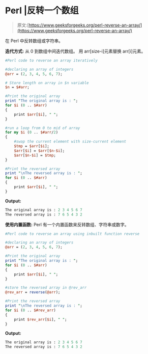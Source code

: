 # Perl |反转一个数组

> 原文:[https://www.geeksforgeeks.org/perl-reverse-an-array/](https://www.geeksforgeeks.org/perl-reverse-an-array/)

在 Perl 中反转数组或字符串。

**迭代方式:**
从 0 到数组中间迭代数组。
用 arr[size-i]元素替换 arr[i]元素。

```perl
#Perl code to reverse an array iteratively

#declaring an array of integers
@arr = (2, 3, 4, 5, 6, 7);

# Store length on array in $n variable
$n = $#arr;

#Print the original array
print "The original array is : ";
for $i (0 .. $#arr)
{
    print $arr[$i], " ";
}

#run a loop from 0 to mid of array
for my $i (0 .. $#arr/2)
{
    #swap the current element with size-current element
    $tmp = $arr[$i];
    $arr[$i] = $arr[$n-$i];
    $arr[$n-$i] = $tmp;
}

#Print the reversed array
print "\nThe reversed array is : ";
for $i (0 .. $#arr)
{
    print $arr[$i], " ";
}
```

**Output:**

```perl
The original array is : 2 3 4 5 6 7 
The reversed array is : 7 6 5 4 3 2

```

**使用内置函数:**
Perl 有一个内置函数来反转数组、字符串或数字。

```perl
#Perl code to reverse an array using inbuilt function reverse

#declaring an array of integers
@arr = (2, 3, 4, 5, 6, 7);

#Print the original array
print "The original array is : ";
for $i (0 .. $#arr)
{
    print $arr[$i], " ";
}

#store the reversed array in @rev_arr
@rev_arr = reverse(@arr);

#Print the reversed array
print "\nThe reversed array is : ";
for $i (0 .. $#rev_arr)
{
    print $rev_arr[$i], " ";
}
```

**Output:**

```perl
The original array is : 2 3 4 5 6 7 
The reversed array is : 7 6 5 4 3 2

```